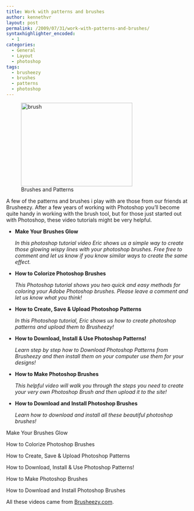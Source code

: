 ```yaml
---
title: Work with patterns and brushes
author: kennethvr
layout: post
permalink: /2009/07/31/work-with-patterns-and-brushes/
syntaxhighlighter_encoded:
  - 1
categories:
  - General
  - Layout
  - photoshop
tags:
  - brusheezy
  - brushes
  - patterns
  - photoshop
---
```

<figure id="attachment_862" style="width: 300px;" class="wp-caption alignright"><img class="size-medium wp-image-862  " src="http://www.devexp.eu/wp-content/uploads/2009/07/freshfoliage1-300x225.jpg" alt="brush" width="300" height="225" /><figcaption class="wp-caption-text">Brushes and Patterns</figcaption></figure> 

A few of the patterns and brushes i play with are those from our friends at Brusheezy. After a few years of working with Photoshop you&#8217;ll become quite handy in working with the brush tool, but for those just started out with Photoshop, these video tutorials might be very helpful.

  * **Make Your Brushes Glow**  
    <address>
      In this photoshop tutorial video Eric shows us a simple way to create those glowing wispy lines with your photoshop brushes. Free free to comment and let us know if you know similar ways to create the same effect.
    </address>

  * **How to Colorize Photoshop Brushes**  
    <address>
      This Photoshop tutorial shows you two quick and easy methods for coloring your Adobe Photoshop brushes. Please leave a comment and let us know what you think!
    </address>

  * **How to Create, Save & Upload Photoshop Patterns**  
    <address>
      In this Photoshop tutorial, Eric shows us how to create photoshop patterns and upload them to Brusheezy!
    </address>

  * **How to Download, Install & Use Photoshop Patterns!**  
    <address>
      Learn step by step how to Download Photoshop Patterns from Brusheezy and then install them on your computer use them for your designs!
    </address>

  * **How to Make Photoshop Brushes**  
    <address>
      This helpful video will walk you through the steps you need to create your very own Photoshop Brush and then upload it to the site!
    </address>

  * **How to Download and Install Photoshop Brushes**  
    <address>
      Learn how to download and install all these beautiful photoshop brushes!
    </address>

<!--more-->

Make Your Brushes Glow



How to Colorize Photoshop Brushes



How to Create, Save & Upload Photoshop Patterns



How to Download, Install & Use Photoshop Patterns!



How to Make Photoshop Brushes



How to Download and Install Photoshop Brushes



All these videos came from [Brusheezy.com][1].

 [1]: http://vimeo.com/brusheezy